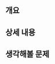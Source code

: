 ## 개요
<!-- ex)개발자 이모티콘 추가 -->

## 상세 내용
<!-- ex) 1. 개발자가 키보드를 치는 모습 추가 2. 개발자가 '왜 안되지?'라고 말하는 모습 추가 -->

## 생각해볼 문제 
<!--코드 리뷰시 중점적으로 봐줬으면 좋을 부분 
ex) 개발자는 코드 작성보다 구글링을 더 많이 하는데요?-->
